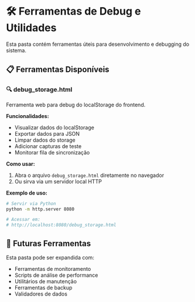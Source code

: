 # 🛠️ Ferramentas de Debug e Utilidades

Esta pasta contém ferramentas úteis para desenvolvimento e debugging do sistema.

## 📋 Ferramentas Disponíveis

### 🔍 debug_storage.html
Ferramenta web para debug do localStorage do frontend.

**Funcionalidades:**
- Visualizar dados do localStorage
- Exportar dados para JSON
- Limpar dados do storage
- Adicionar capturas de teste
- Monitorar fila de sincronização

**Como usar:**
1. Abra o arquivo `debug_storage.html` diretamente no navegador
2. Ou sirva via um servidor local HTTP

**Exemplo de uso:**
```bash
# Servir via Python
python -m http.server 8080

# Acessar em:
# http://localhost:8080/debug_storage.html
```

## 🔧 Futuras Ferramentas

Esta pasta pode ser expandida com:
- Ferramentas de monitoramento
- Scripts de análise de performance
- Utilitários de manutenção
- Ferramentas de backup
- Validadores de dados